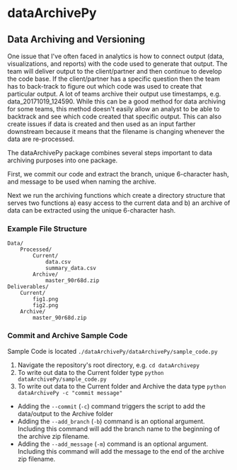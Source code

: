 # dataArchivePy

## Data Archiving and Versioning

One issue that I've often faced in analytics is how to connect output (data, visualizations, and reports) with the code used to generate that output. The team will deliver output to the client/partner and then continue to develop the code base. If the client/partner has a specific question then the team has to back-track to figure out which code was used to create that particular output. A lot of teams archive their output use timestamps, e.g. data_20171019_124590. While this can be a good method for data archiving for some teams, this method doesn't easily allow an analyst to be able to backtrack and see which code created that specific output. This can also create issues if data is created and then used as an input farther downstream because it means that the filename is changing whenever the data are re-processed. 

The dataArchivePy package combines several steps important to data archiving purposes into one package.

First, we commit our code and extract the branch, unique 6-character hash, and message to be used when naming the archive. 

Next we run the archiving functions which create a directory structure that serves two functions a) easy access to the current data and b) an archive of data can be extracted using the unique 6-character hash. 

### Example File Structure

```
Data/
    Processed/
        Current/
            data.csv
            summary_data.csv
        Archive/
            master_90r68d.zip
Deliverables/
    Current/
        fig1.png
        fig2.png
    Archive/
        master_90r68d.zip
```

### Commit and Archive Sample Code

Sample Code is located `./dataArchivePy/dataArchivePy/sample_code.py`

1. Navigate the repository's root directory, e.g. `cd dataArchivepy`
2. To write out data to the Current folder type `python dataArchivePy/sample_code.py`
3. To write out data to the Current folder and Archive the data type `python dataArchivePy -c "commit message"`

* Adding the `--commit` (`-c`) command triggers the script to add the data/output to the Archive folder
* Adding the `--add_branch` (`-b`) command is an optional argument. Including this command will add the branch name to the beginning of the archive zip filename. 
* Adding the `--add_message` (`-m`) command is an optional argument. Including this command will add the message to the end of the archive zip filename. 